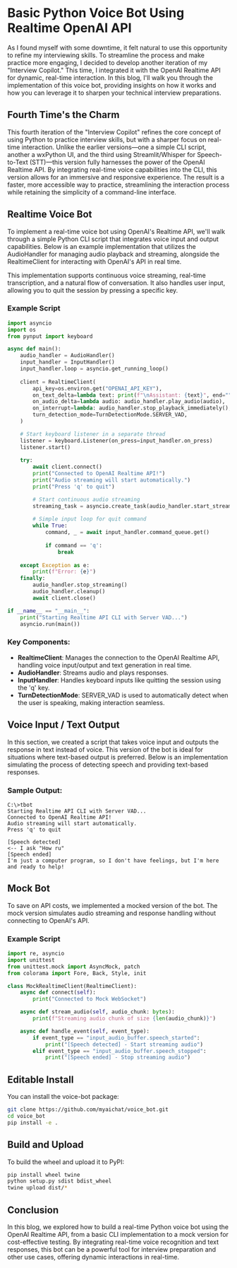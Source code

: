 
# Basic Python Voice Bot Using Realtime OpenAI API

As I found myself with some downtime, it felt natural to use this opportunity to refine my interviewing skills. To streamline the process and make practice more engaging, I decided to develop another iteration of my "Interview Copilot." This time, I integrated it with the OpenAI Realtime API for dynamic, real-time interaction. In this blog, I'll walk you through the implementation of this voice bot, providing insights on how it works and how you can leverage it to sharpen your technical interview preparations.

## Fourth Time's the Charm

This fourth iteration of the "Interview Copilot" refines the core concept of using Python to practice interview skills, but with a sharper focus on real-time interaction. Unlike the earlier versions—one a simple CLI script, another a wxPython UI, and the third using Streamlit/Whisper for Speech-to-Text (STT)—this version fully harnesses the power of the OpenAI Realtime API. By integrating real-time voice capabilities into the CLI, this version allows for an immersive and responsive experience. The result is a faster, more accessible way to practice, streamlining the interaction process while retaining the simplicity of a command-line interface.

## Realtime Voice Bot

To implement a real-time voice bot using OpenAI's Realtime API, we'll walk through a simple Python CLI script that integrates voice input and output capabilities. Below is an example implementation that utilizes the AudioHandler for managing audio playback and streaming, alongside the RealtimeClient for interacting with OpenAI's API in real time.

This implementation supports continuous voice streaming, real-time transcription, and a natural flow of conversation. It also handles user input, allowing you to quit the session by pressing a specific key.

### Example Script

```python
import asyncio
import os
from pynput import keyboard

async def main():
    audio_handler = AudioHandler()
    input_handler = InputHandler()
    input_handler.loop = asyncio.get_running_loop()
    
    client = RealtimeClient(
        api_key=os.environ.get("OPENAI_API_KEY"),
        on_text_delta=lambda text: print(f"\nAssistant: {text}", end="", flush=True),
        on_audio_delta=lambda audio: audio_handler.play_audio(audio),
        on_interrupt=lambda: audio_handler.stop_playback_immediately(),
        turn_detection_mode=TurnDetectionMode.SERVER_VAD,
    )

    # Start keyboard listener in a separate thread
    listener = keyboard.Listener(on_press=input_handler.on_press)
    listener.start()
    
    try:
        await client.connect()
        print("Connected to OpenAI Realtime API!")
        print("Audio streaming will start automatically.")
        print("Press 'q' to quit")

        # Start continuous audio streaming
        streaming_task = asyncio.create_task(audio_handler.start_streaming(client))
        
        # Simple input loop for quit command
        while True:
            command, _ = await input_handler.command_queue.get()
            
            if command == 'q':
                break
            
    except Exception as e:
        print(f"Error: {e}")
    finally:
        audio_handler.stop_streaming()
        audio_handler.cleanup()
        await client.close()

if __name__ == "__main__":
    print("Starting Realtime API CLI with Server VAD...")
    asyncio.run(main())
```

### Key Components:
- **RealtimeClient**: Manages the connection to the OpenAI Realtime API, handling voice input/output and text generation in real time.
- **AudioHandler**: Streams audio and plays responses.
- **InputHandler**: Handles keyboard inputs like quitting the session using the 'q' key.
- **TurnDetectionMode**: SERVER_VAD is used to automatically detect when the user is speaking, making interaction seamless.

## Voice Input / Text Output

In this section, we created a script that takes voice input and outputs the response in text instead of voice. This version of the bot is ideal for situations where text-based output is preferred. Below is an implementation simulating the process of detecting speech and providing text-based responses.

### Sample Output:

```plaintext
C:\>tbot
Starting Realtime API CLI with Server VAD...
Connected to OpenAI Realtime API!
Audio streaming will start automatically.
Press 'q' to quit

[Speech detected]
<-- I ask "How ru"
[Speech ended]
I'm just a computer program, so I don't have feelings, but I'm here and ready to help!
```

## Mock Bot

To save on API costs, we implemented a mocked version of the bot. The mock version simulates audio streaming and response handling without connecting to OpenAI's API.

### Example Script

```python
import re, asyncio
import unittest
from unittest.mock import AsyncMock, patch
from colorama import Fore, Back, Style, init

class MockRealtimeClient(RealtimeClient):
    async def connect(self):
        print("Connected to Mock WebSocket")

    async def stream_audio(self, audio_chunk: bytes):
        print(f"Streaming audio chunk of size {len(audio_chunk)}")

    async def handle_event(self, event_type):
        if event_type == "input_audio_buffer.speech_started":
            print("[Speech detected] - Start streaming audio")
        elif event_type == "input_audio_buffer.speech_stopped":
            print("[Speech ended] - Stop streaming audio")
```

## Editable Install

You can install the voice-bot package:

```bash
git clone https://github.com/myaichat/voice_bot.git
cd voice_bot
pip install -e .
```

## Build and Upload

To build the wheel and upload it to PyPI:

```bash
pip install wheel twine
python setup.py sdist bdist_wheel
twine upload dist/*
```

## Conclusion

In this blog, we explored how to build a real-time Python voice bot using the OpenAI Realtime API, from a basic CLI implementation to a mock version for cost-effective testing. By integrating real-time voice recognition and text responses, this bot can be a powerful tool for interview preparation and other use cases, offering dynamic interactions in real-time.
